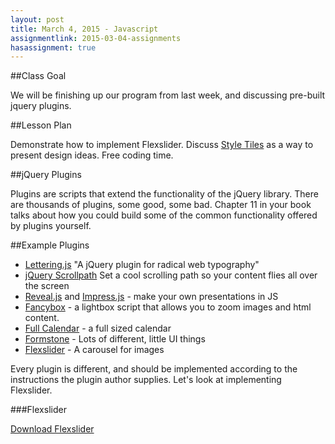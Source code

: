 ```yaml
---
layout: post
title: March 4, 2015 - Javascript
assignmentlink: 2015-03-04-assignments
hasassignment: true
---
```


##Class Goal

We will be finishing up our program from last week, and discussing pre-built jquery plugins.

##Lesson Plan

Demonstrate how to implement Flexslider.  Discuss [Style Tiles](http://styletil.es/) as a way to present design ideas.  Free coding time.

##jQuery Plugins

Plugins are scripts that extend the functionality of the jQuery library.  There are thousands of plugins, some good, some bad.  Chapter 11 in your book talks about how you could build some of the common functionality offered by plugins yourself.

##Example Plugins

- [Lettering.js](http://letteringjs.com/) "A jQuery plugin for radical web typography"
- [jQuery Scrollpath](http://joelb.me/scrollpath/) Set a cool scrolling path so your content flies all over the screen
- [Reveal.js](http://lab.hakim.se/reveal-js/#/) and [Impress.js](http://bartaz.github.io/impress.js/#/title) - make your own presentations in JS
- [Fancybox](http://fancyapps.com/fancybox/) - a lightbox script that allows you to zoom images and html content.
- [Full Calendar](http://fullcalendar.io/) - a full sized calendar
- [Formstone](http://formstone.it/) - Lots of different, little UI things
- [Flexslider](http://flexslider.woothemes.com/) - A carousel for images


Every plugin is different, and should be implemented according to the instructions the plugin author supplies.  Let's look at implementing Flexslider.

###Flexslider

[Download Flexslider](http://flexslider.woothemes.com/)